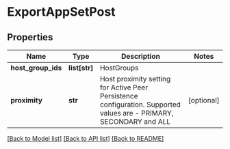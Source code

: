 # ExportAppSetPost

## Properties
Name | Type | Description | Notes
------------ | ------------- | ------------- | -------------
**host_group_ids** | **list[str]** | HostGroups | 
**proximity** | **str** | Host proximity setting for Active Peer Persistence configuration. Supported values are - PRIMARY, SECONDARY and ALL | [optional] 

[[Back to Model list]](../README.md#documentation-for-models) [[Back to API list]](../README.md#documentation-for-api-endpoints) [[Back to README]](../README.md)


